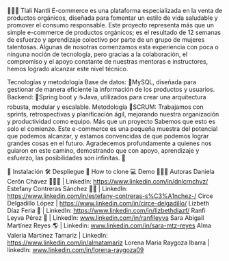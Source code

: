 🛒🌿✨ Tlali Nantli E-commerce es una plataforma especializada en la venta de productos orgánicos, diseñada para fomentar un estilo de vida saludable y promover el consumo responsable. 
Este proyecto representa más que un simple e-commerce de productos orgánicos; es el resultado de 12 semanas de esfuerzo y aprendizaje colectivo por parte de un grupo de mujeres talentosas. Algunas de nosotras comenzamos esta experiencia con poca o ninguna noción de tecnología, pero gracias a la colaboración, el compromiso y el apoyo constante de nuestras mentoras e instructores, hemos logrado alcanzar este nivel técnico.

Tecnologías y metodología
Base de datos: 🐬MySQL, diseñada para gestionar de manera eficiente la información de los productos y usuarios.
Backend: 🌱Spring boot y ☕Java, utilizados para crear una arquitectura robusta, modular y escalable.
Metodología 📅SCRUM: Trabajamos con sprints, retrospectivas y planificación ágil, mejorando nuestra organización y productividad como equipo.
Más que un proyecto
Sabemos que esto es solo el comienzo. Este e-commerce es una pequeña muestra del potencial que podemos alcanzar, y estamos convencidas de que podemos lograr grandes cosas en el futuro. Agradecemos profundamente a quienes nos guiaron en este camino, demostrando que con apoyo, aprendizaje y esfuerzo, las posibilidades son infinitas. 🌟

🔧 Instalación
🛠 Despliegue
🔗 How to clone
💻 Demo
👩🏽‍💻 Autoras
Daniela Cerón Chávez 🧜🏽‍♀️ | LinkedIn: https://www.linkedin.com/in/dnlcrnchvz/
Estefany Contreras Sánchez 👩‍💻 | LinkedIn: https://www.linkedin.com/in/estefany-contreras-s%C3%A1nchez-/
Circe Delgadillo López | https://www.linkedin.com/in/circe-delgadillo/
Lizbeth Díaz Feria 🐥 | LinkedIn: https://www.linkedin.com/in/lizbethdiazf/
Ranfi Leyva Pérez 🛫 | LinkedIn: www.linkedin.com/in/ranfileyva
Sara Abigail Martínez Reyes 🌎 | Linkedin: www.linkedin.com/in/sara-mtz-reyes
Alma Valeria Martínez Tamariz | LinkedIn: https://www.linkedin.com/in/almatamariz
Lorena Maria Raygoza Ibarra | linkedIn: www.linkedin.com/in/lorena-raygoza09
